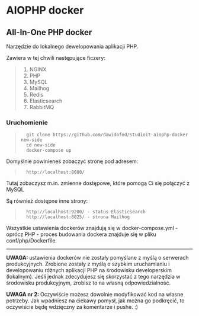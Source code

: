 # AIOPHP docker #
## All-In-One PHP docker ##

Narzędzie do lokalnego dewelopowania aplikacji PHP.

Zawiera w tej chwili następujące ficzery:
> 1. NGINX
> 2. PHP
> 3. MySQL
> 4. Mailhog
> 5. Redis
> 6. Elasticsearch
> 7. RabbitMQ

### Uruchomienie ###
>       git clone https://github.com/dawidofed/studioit-aiophp-docker new-side
>       cd new-side
>       docker-compose up
Domyślnie powinieneś zobaczyć stronę pod adresem:
>       http://localhost:8080/
Tutaj zobaczysz m.in. zmienne dostępowe, które pomogą Ci się połączyć z MySQL

Są również dostępne inne strony:
>       http://localhost:9200/ - status Elasticsearch
>       http://localhost:8025/ - strona Mailhog

Wszystkie ustawienia dockerów znajdują się w docker-compose.yml - oprócz PHP - proces budowania dockera znajduje się w pliku conf/php/Dockerfile.
<hr />
<b>UWAGA: </b>ustawienia dockerów nie zostały pomyślane z myślą o serwerach produkcyjnych. Zrobione zostały z myślą o szybkim uruchamianiu i developowaniu różnych aplikacji PHP na środowisku developerskim (lokalnym). Jeśli jednak zdecydujesz się skorzystać z tego narzędzia w środowisku produkcyjnym, zrobisz to na własną odpowiedzialność.

<b>UWAGA nr 2: </b>Oczywiście możesz dowolnie modyfikować kod na własne potrzeby. Jak wpadniesz na ciekawy pomysł, jak można go podkręcić, to oczywiście będę wdzięczny za komentarze i pushe. :)

